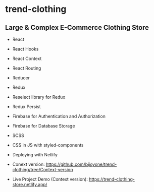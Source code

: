 # trend-clothing
## Large &amp; Complex E-Commerce Clothing Store  
 
 - React
 - React Hooks
 - React Context
 - React Routing
 - Reducer
 - Redux
 - Reselect library for Redux
 - Redux Persist
 - Firebase for Authentication and Authorization 
 - Firebase for Database Storage
 - SCSS
 - CSS in JS with styled-components
 - Deploying with Netlify

- Conext version:
https://github.com/bijoyone/trend-clothing/tree/Context-version
- Live Project Demo (Context version): 
https://trend-clothing-store.netlify.app/

